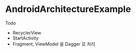 # AndroidArchitectureExample

Todo
- RecyclerView
- StartActivity
- Fragment, ViewModel 을 Dagger 로 처리
